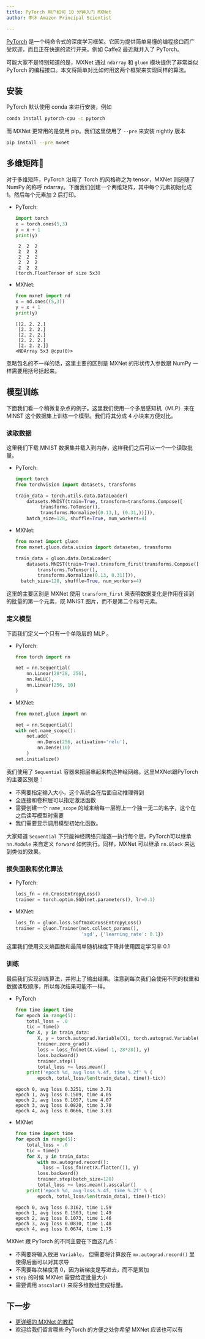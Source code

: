 ```yaml
---
title: PyTorch 用户如何 10 分钟入门 MXNet
author: 李沐 Amazon Principal Scientist

---
```


[PyTorch](pytorch.org) 是一个纯命令式的深度学习框架。它因为提供简单易懂的编程接口而广受欢迎，而且正在快速的流行开来。例如 Caffe2 最近就并入了 PyTorch。

可能大家不是特别知道的是，MXNet 通过 `ndarray` 和 `gluon` 模块提供了非常类似 PyTorch 的编程接口。本文将简单对比如何用这两个框架来实现同样的算法。

## 安装

PyTorch 默认使用 conda 来进行安装，例如

```bash
conda install pytorch-cpu -c pytorch
```

而 MXNet 更常用的是使用 pip。我们这里使用了 `--pre` 来安装 nightly 版本

```bash
pip install --pre mxnet
```

## 多维矩阵

对于多维矩阵，PyTorch 沿用了 Torch 的风格称之为 tensor，MXNet 则追随了 NumPy 的称呼 ndarray。下面我们创建一个两维矩阵，其中每个元素初始化成 1。然后每个元素加 2 后打印。

- PyTorch:

  ```python
  import torch
  x = torch.ones(5,3)
  y = x + 1
  print(y)
  ```
  ```
   2  2  2
   2  2  2
   2  2  2
   2  2  2
   2  2  2
  [torch.FloatTensor of size 5x3]
  ```

- MXNet:

  ```python
  from mxnet import nd
  x = nd.ones((5,3))
  y = x + 1
  print(y)
  ```
  ```
  [[2. 2. 2.]
   [2. 2. 2.]
   [2. 2. 2.]
   [2. 2. 2.]
   [2. 2. 2.]]
  <NDArray 5x3 @cpu(0)>
  ```




忽略包名的不一样的话，这里主要的区别是 MXNet 的形状传入参数跟 NumPy 一样需要用括号括起来。

## 模型训练

下面我们看一个稍微复杂点的例子。这里我们使用一个多层感知机（MLP）来在 MINST 这个数据集上训练一个模型。我们将其分成 4 小块来方便对比。

### 读取数据

这里我们下载 MNIST 数据集并载入到内存，这样我们之后可以一个一个读取批量。

- PyTorch:

  ```python
  import torch
  from torchvision import datasets, transforms

  train_data = torch.utils.data.DataLoader(
      datasets.MNIST(train=True, transform=transforms.Compose([
           transforms.ToTensor(),
           transforms.Normalize((0.13,), (0.31,))])),
      batch_size=128, shuffle=True, num_workers=4)
  ```

- MXNet:

  ```python
  from mxnet import gluon
  from mxnet.gluon.data.vision import datasetes, transforms

  train_data = gluon.data.DataLoader(
      datasets.MNIST(train=True).transform_first(transforms.Compose([
          transforms.ToTensor(),
          transforms.Normalize(0.13, 0.31)])),
  	batch_size=128, shuffle=True, num_workers=4)
  ```

这里的主要区别是 MXNet 使用 `transform_first` 来表明数据变化是作用在读到的批量的第一个元素，既 MNIST 图片，而不是第二个标号元素。

### 定义模型

下面我们定义一个只有一个单隐层的 MLP 。

- PyTorch:

  ```python
  from torch import nn

  net = nn.Sequential(
      nn.Linear(28*28, 256),
      nn.ReLU(),
      nn.Linear(256, 10)
  )
  ```

- MXNet:

  ```python
  from mxnet.gluon import nn

  net = nn.Sequential()
  with net.name_scope():
      net.add(
          nn.Dense(256, activation='relu'),
          nn.Dense(10)
      )
  net.initialize()
  ```



我们使用了 `Sequential` 容器来把层串起来构造神经网络。这里MXNet跟PyTorch的主要区别是：

- 不需要指定输入大小，这个系统会在后面自动推理得到
- 全连接和卷积层可以指定激活函数
- 需要创建一个  `name_scope`  的域来给每一层附上一个独一无二的名字，这个在之后读写模型时需要
- 我们需要显示调用模型初始化函数。

大家知道 `Sequential` 下只能神经网络只能逐一执行每个层。PyTorch可以继承 `nn.Module` 来自定义 `forward` 如何执行。同样，MXNet 可以继承 `nn.Block` 来达到类似的效果。

### 损失函数和优化算法

- PyTorch:

  ```python
  loss_fn = nn.CrossEntropyLoss()
  trainer = torch.optim.SGD(net.parameters(), lr=0.1)
  ```

- MXNet:

  ```python
  loss_fn = gluon.loss.SoftmaxCrossEntropyLoss()
  trainer = gluon.Trainer(net.collect_params(),
                          'sgd', {'learning_rate': 0.1})
  ```

这里我们使用交叉熵函数和最简单随机梯度下降并使用固定学习率 0.1

### 训练

最后我们实现训练算法，并附上了输出结果。注意到每次我们会使用不同的权重和数据读取顺序，所以每次结果可能不一样。

- PyTorch

  ```python
  from time import time
  for epoch in range(5):
      total_loss = .0
      tic = time()
      for X, y in train_data:
          X, y = torch.autograd.Variable(X), torch.autograd.Variable(y)
          trainer.zero_grad()
          loss = loss_fn(net(X.view(-1, 28*28)), y)
          loss.backward()
          trainer.step()
          total_loss += loss.mean()
      print('epoch %d, avg loss %.4f, time %.2f' % (
          epoch, total_loss/len(train_data), time()-tic))
  ```

  ```
  epoch 0, avg loss 0.3251, time 3.71
  epoch 1, avg loss 0.1509, time 4.05
  epoch 2, avg loss 0.1057, time 4.07
  epoch 3, avg loss 0.0820, time 3.70
  epoch 4, avg loss 0.0666, time 3.63
  ```

- MXNet

  ```python
  from time import time
  for epoch in range(5):
      total_loss = .0
      tic = time()
      for X, y in train_data:
          with mx.autograd.record():
  	        loss = loss_fn(net(X.flatten()), y)
          loss.backward()
          trainer.step(batch_size=128)
          total_loss += loss.mean().asscalar()
      print('epoch %d, avg loss %.4f, time %.2f' % (
          epoch, total_loss/len(train_data), time()-tic))
  ```

  ```
  epoch 0, avg loss 0.3162, time 1.59
  epoch 1, avg loss 0.1503, time 1.49
  epoch 2, avg loss 0.1073, time 1.46
  epoch 3, avg loss 0.0830, time 1.48
  epoch 4, avg loss 0.0674, time 1.75
  ```



MXNet 跟 PyTorch 的不同主要在下面这几点：

- 不需要将输入放进 `Variable`， 但需要将计算放在 `mx.autograd.record()` 里使得后面可以对其求导
- 不需要每次梯度清 0，因为新梯度是写进去，而不是累加
- `step` 的时候 MXNet 需要给定批量大小
- 需要调用 `asscalar()` 来将多维数组变成标量。

## 下一步

- [更详细的 MXNet 的教程](http://zh.gluon.ai/)
- 欢迎给我们留言哪些 PyTorch 的方便之处你希望 MXNet 应该也可以有
